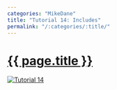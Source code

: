 ```yaml
---
categories: "MikeDane"
title: "Tutorial 14: Includes"
permalink: "/:categories/:title/"
---
```


# [{{ page.title }}](https://youtu.be/HfcJeRby2a8)
[![Tutorial 14](https://img.youtube.com/vi/HfcJeRby2a8/0.jpg)](https://www.youtube.com/watch?v=HfcJeRby2a8)



